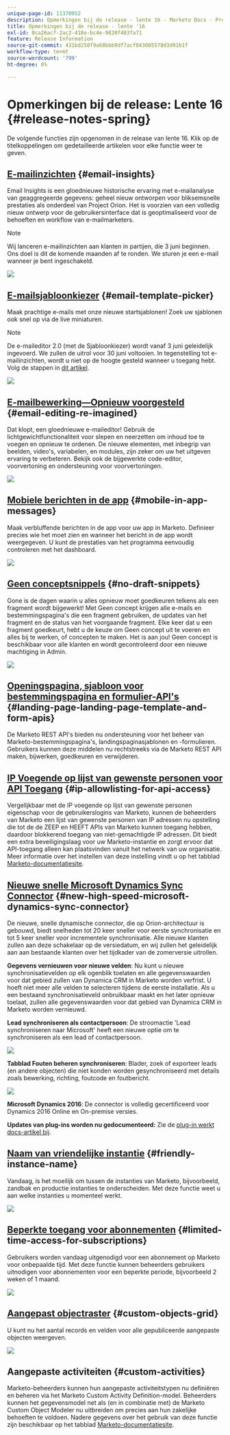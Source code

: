 ```yaml
---
unique-page-id: 11370952
description: Opmerkingen bij de release - lente 16 - Marketo Docs - Productdocumentatie
title: Opmerkingen bij de release - lente '16
exl-id: 0ca26acf-2ac2-418e-bc4e-9820f483fa71
feature: Release Information
source-git-commit: 431bd258f9a68bbb9df7acf043085578d3d91b1f
workflow-type: tm+mt
source-wordcount: '799'
ht-degree: 0%

---
```


# Opmerkingen bij de release: Lente 16 {#release-notes-spring}

De volgende functies zijn opgenomen in de release van lente 16. Klik op de titelkoppelingen om gedetailleerde artikelen voor elke functie weer te geven.

## [E-mailinzichten](/help/marketo/product-docs/reporting/email-insights/email-insights-overview.md) {#email-insights}

Email Insights is een gloednieuwe historische ervaring met e-mailanalyse van geaggregeerde gegevens: geheel nieuw ontworpen voor bliksemsnelle prestaties als onderdeel van Project Orion. Het is voorzien van een volledig nieuw ontwerp voor de gebruikersinterface dat is geoptimaliseerd voor de behoeften en workflow van e-mailmarketers.

>[!NOTE]
>
>Wij lanceren e-mailinzichten aan klanten in partijen, die 3 juni beginnen. Ons doel is dit de komende maanden af te ronden. We sturen je een e-mail wanneer je bent ingeschakeld.

![](assets/two.png)

## [E-mailsjabloonkiezer](/help/marketo/product-docs/email-marketing/general/email-editor-2/email-template-picker-overview.md) {#email-template-picker}

Maak prachtige e-mails met onze nieuwe startsjablonen! Zoek uw sjablonen ook snel op via de live miniaturen.

>[!NOTE]
>
>De e-maileditor 2.0 (met de Sjabloonkiezer) wordt vanaf 3 juni geleidelijk ingevoerd. We zullen de uitrol voor 30 juni voltooien. In tegenstelling tot e-mailinzichten, wordt u niet op de hoogte gesteld wanneer u toegang hebt. Volg de stappen in [dit artikel](/help/marketo/product-docs/email-marketing/general/email-editor-2/transitioning-to-email-editor-2-0.md).

![](assets/5-29-home-starter-templates.png)

## [E-mailbewerking—Opnieuw voorgesteld](/help/marketo/product-docs/email-marketing/general/email-editor-2/email-editor-v2-0-overview.md) {#email-editing-re-imagined}

Dat klopt, een gloednieuwe e-maileditor! Gebruik de lichtgewichtfunctionaliteit voor slepen en neerzetten om inhoud toe te voegen en opnieuw te ordenen. De nieuwe elementen, met inbegrip van beelden, video&#39;s, variabelen, en modules, zijn zeker om uw het uitgeven ervaring te verbeteren. Bekijk ook de bijgewerkte code-editor, voorvertoning en ondersteuning voor voorvertoningen.

![](assets/17a-29-modules-next.png)

## [Mobiele berichten in de app](/help/marketo/product-docs/mobile-marketing/in-app-messages/understanding-in-app-messages.md) {#mobile-in-app-messages}

Maak verbluffende berichten in de app voor uw app in Marketo. Definieer precies wie het moet zien en wanneer het bericht in de app wordt weergegeven. U kunt de prestaties van het programma eenvoudig controleren met het dashboard.

![](assets/pasted-image-at-2016-05-24-09-45-am.png)

## [Geen conceptsnippels](/help/marketo/product-docs/administration/users-and-roles/enable-no-draft-for-snippets.md) {#no-draft-snippets}

Gone is de dagen waarin u alles opnieuw moet goedkeuren telkens als een fragment wordt bijgewerkt! Met Geen concept krijgen alle e-mails en bestemmingspagina&#39;s die een fragment gebruiken, de updates van het fragment en de status van het voorgaande fragment. Elke keer dat u een fragment goedkeurt, hebt u de keuze om Geen concept uit te voeren en alles bij te werken, of concepten te maken. Het is aan jou! Geen concept is beschikbaar voor alle klanten en wordt gecontroleerd door een nieuwe machtiging in Admin.

![](assets/image2016-5-16-15-3a41-3a17.png)

## [Openingspagina, sjabloon voor bestemmingspagina en formulier-API&#39;s](https://developers.marketo.com/blog/spring-2016-updates/) {#landing-page-landing-page-template-and-form-apis}

De Marketo REST API&#39;s bieden nu ondersteuning voor het beheer van Marketo-bestemmingspagina&#39;s, landingspaginasjablonen en -formulieren. Gebruikers kunnen deze middelen nu rechtstreeks via de Marketo REST API maken, bijwerken, goedkeuren en verwijderen.

## [IP Voegende op lijst van gewenste personen  voor API Toegang](/help/marketo/product-docs/administration/additional-integrations/create-an-allowlist-for-ip-based-api-access.md) {#ip-allowlisting-for-api-access}

Vergelijkbaar met de IP voegende op lijst van gewenste personen eigenschap voor de gebruikerslogins van Marketo, kunnen de beheerders van Marketo een lijst van gewenste personen van IP adressen nu opstelling die tot de de ZEEP en HEEFT APIs van Marketo kunnen toegang hebben, daardoor blokkerend toegang van niet-gemachtigde IP adressen. Dit biedt een extra beveiligingslaag voor uw Marketo-instantie en zorgt ervoor dat API-toegang alleen kan plaatsvinden vanuit het netwerk van uw organisatie. Meer informatie over het instellen van deze instelling vindt u op het tabblad [Marketo-documentatiesite](/help/marketo/product-docs/administration/additional-integrations/create-an-allowlist-for-ip-based-api-access.md).

## [Nieuwe snelle Microsoft Dynamics Sync Connector](/help/marketo/product-docs/crm-sync/microsoft-dynamics-sync/microsoft-dynamics-sync-details/sync-status.md) {#new-high-speed-microsoft-dynamics-sync-connector}

De nieuwe, snelle dynamische connector, die op Orion-architectuur is gebouwd, biedt snelheden tot 20 keer sneller voor eerste synchronisatie en tot 5 keer sneller voor incrementele synchronisatie. Alle nieuwe klanten zullen aan deze schakelaar op de versiedatum, en wij zullen het geleidelijk aan aan bestaande klanten over het tijdkader van de zomerversie uitrollen.

**Gegevens vernieuwen voor nieuwe velden**: Nu kunt u nieuwe synchronisatievelden op elk ogenblik toelaten en alle gegevenswaarden voor dat gebied zullen van Dynamica CRM in Marketo worden verfrist. U hoeft niet meer alle velden te selecteren tijdens de eerste installatie. Als u een bestaand synchronisatieveld onbruikbaar maakt en het later opnieuw toelaat, zullen alle gegevenswaarden voor dat gebied van Dynamica CRM in Marketo worden vernieuwd.

**Lead synchroniseren als contactpersoon**: De stroomactie &#39;Lead synchroniseren naar Microsoft&#39; heeft een nieuwe optie om te synchroniseren als een lead of contactpersoon.

![](assets/image2016-5-19-8-3a59-3a9.png)

**Tabblad Fouten beheren synchroniseren**: Blader, zoek of exporteer leads (en andere objecten) die niet konden worden gesynchroniseerd met details zoals bewerking, richting, foutcode en foutbericht.

![](assets/sync-errors.png)

**Microsoft Dynamics 2016**: De connector is volledig gecertificeerd voor Dynamics 2016 Online en On-premise versies.

**Updates van plug-ins worden nu gedocumenteerd:** Zie de [plug-in werkt docs-artikel bij](/help/marketo/product-docs/crm-sync/microsoft-dynamics-sync/marketo-plugin-releases-for-microsoft-dynamics.md).

## [Naam van vriendelijke instantie](/help/marketo/product-docs/administration/settings/edit-subscription-settings.md) {#friendly-instance-name}

Vandaag, is het moeilijk om tussen de instanties van Marketo, bijvoorbeeld, zandbak en productie instanties te onderscheiden. Met deze functie weet u aan welke instanties u momenteel werkt.

![](assets/image2016-5-16-15-3a57-3a14.png)

## [Beperkte toegang voor abonnementen](/help/marketo/product-docs/administration/users-and-roles/managing-marketo-users.md) {#limited-time-access-for-subscriptions}

Gebruikers worden vandaag uitgenodigd voor een abonnement op Marketo voor onbepaalde tijd. Met deze functie kunnen beheerders gebruikers uitnodigen voor abonnementen voor een beperkte periode, bijvoorbeeld 2 weken of 1 maand.

![](assets/image2016-5-16-15-3a59-3a52.png)

## [Aangepast objectraster](/help/marketo/product-docs/administration/marketo-custom-objects/understanding-marketo-custom-objects.md) {#custom-objects-grid}

U kunt nu het aantal records en velden voor alle gepubliceerde aangepaste objecten weergeven.

![](assets/custom-objects-grid.png)

## Aangepaste activiteiten {#custom-activities}

Marketo-beheerders kunnen hun aangepaste activiteitstypen nu definiëren en beheren via het Marketo Custom Activity Definition-model. Beheerders kunnen het gegevensmodel net als (en in combinatie met) de Marketo Custom Object Modeler nu uitbreiden om precies aan hun zakelijke behoeften te voldoen. Nadere gegevens over het gebruik van deze functie zijn beschikbaar op het tabblad [Marketo-documentatiesite](/help/marketo/product-docs/administration/marketo-custom-activities/understanding-custom-activities.md).
